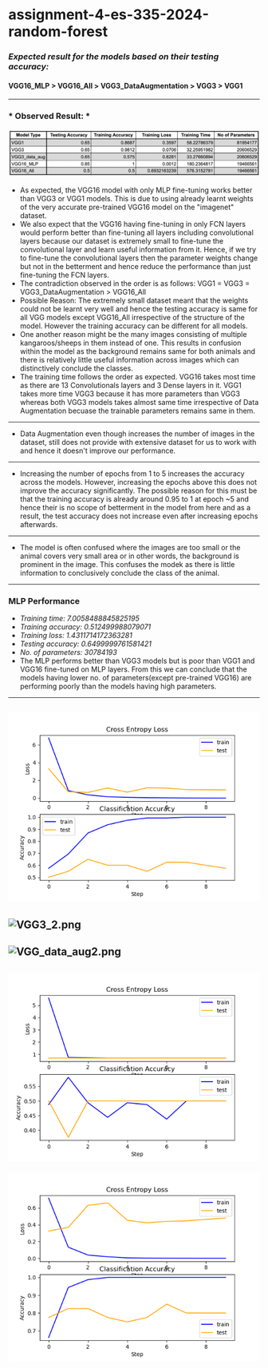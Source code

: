 # assignment-4-es-335-2024-random-forest

### *Expected result for the models based on their testing accuracy:*

#### VGG16_MLP > VGG16_All > VGG3_DataAugmentation > VGG3 > VGG1
---
### * Observed Result: *
![ComparingModels.png](ComparingModels.png)

- As expected, the VGG16 model with only MLP fine-tuning works better than VGG3 or VGG1 models. This is due to using already learnt weights of the very accurate pre-trained VGG16 model on the "imagenet" dataset.
- We also expect that the VGG16 having fine-tuning in only FCN layers would perform better than fine-tuning all layers including convolutional layers because our dataset is extremely small to fine-tune the convolutional layer and learn useful information from it. Hence, if we try to fine-tune the convolutional layers then the parameter weights change but not in the betterment and hence reduce the performance than just fine-tuning the FCN layers.
- The contradiction observed in the order is as follows: VGG1 = VGG3 = VGG3_DataAugmentation > VGG16_All
- Possible Reason: The extremely small dataset meant that the weights could not be learnt very well and hence the testing accuracy is same for all VGG models except VGG16_All irrespective of the structure of the model. However the training accuracy can be different for all models.
- One another reason might be the many images consisting of multiple kangaroos/sheeps in them instead of one. This results in confusion within the model as the background remains same for both animals and there is relatively little useful information across images which can distinctively conclude the classes. 
- The training time follows the order as expected. VGG16 takes most time as there are 13 Convolutionals layers and 3 Dense layers in it. VGG1 takes more time VGG3 because it has more parameters than VGG3 whereas both VGG3 models takes almost same time irrespective of Data Augmentation becuase the trainable parameters remains same in them.
---
- Data Augmentation even though increases the number of images in the dataset, still does not provide with extensive dataset for us to work with and hence it doesn't improve our performance.
---
- Increasing the number of epochs from 1 to 5 increases the accuracy across the models. However, increasing the epochs above this does not improve the accuracy significantly. The possible reason for this must be that the training accuracy is already around 0.95 to 1 at epoch ~5 and hence their is no scope of betterment in the model from here and as a result, the test accuracy does not increase even after increasing epochs afterwards.
---
- The model is often confused where the images are too small or the animal covers very small area or in other words, the background is prominent in the image. This confuses the modek as there is little information to conclusively conclude the class of the animal.
---
### MLP Performance
- *Training time:  7.0058488845825195*
- *Training accuracy:  0.512499988079071*
- *Training loss:  1.4311714172363281*
- *Testing accuracy:  0.6499999761581421*
- *No. of parameters:  30784193*
- The MLP performs better than VGG3 models but is poor than VGG1 and VGG16 fine-tuned on MLP layers. From this we can conclude that the models having lower no. of parameters(except pre-trained VGG16) are performing poorly than the models having high parameters.
---
![VGG1.png](VGG1.png)
---
![VGG3_2.png](VGG3.png)
---
![VGG_data_aug2.png](VGG_data_aug.png)
---
![VGG16_All.png](VGG16_All.png)
---
![VGG16_MLP.png](VGG16_MLP.png)
